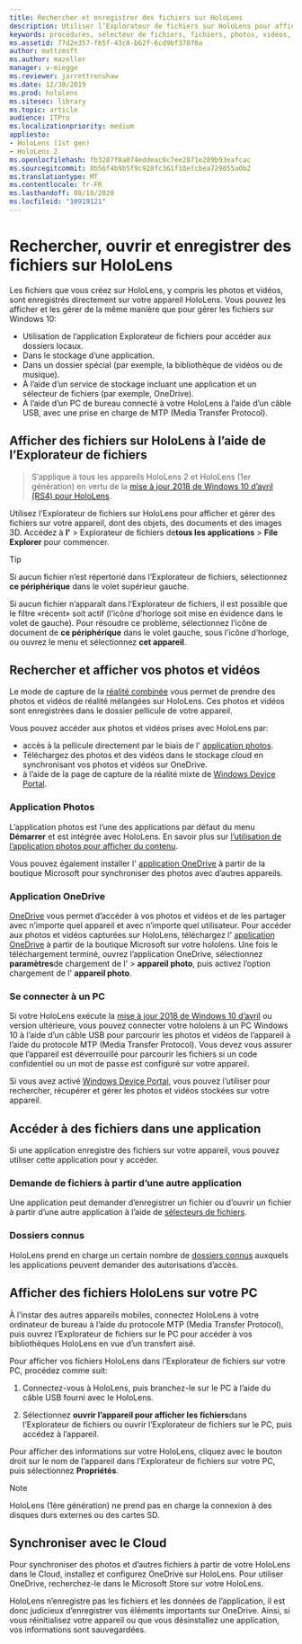 ```yaml
---
title: Rechercher et enregistrer des fichiers sur HoloLens
description: Utiliser l’Explorateur de fichiers sur HoloLens pour afficher et gérer des fichiers sur votre appareil
keywords: procédures, sélecteur de fichiers, fichiers, photos, vidéos, images, OneDrive, stockage, Explorateur de fichiers, hololens
ms.assetid: 77d2e357-f65f-43c8-b62f-6cd9bf37070a
author: mattzmsft
ms.author: mazeller
manager: v-miegge
ms.reviewer: jarrettrenshaw
ms.date: 12/30/2019
ms.prod: hololens
ms.sitesec: library
ms.topic: article
audience: ITPro
ms.localizationpriority: medium
appliesto:
- HoloLens (1st gen)
- HoloLens 2
ms.openlocfilehash: fb3287f0a074eddeac0c7ee2871e289b93eafcac
ms.sourcegitcommit: 8b56f4b9b5f9c928fc361f18efcbea729055a0b2
ms.translationtype: MT
ms.contentlocale: fr-FR
ms.lasthandoff: 08/10/2020
ms.locfileid: "10919121"
---
```

# Rechercher, ouvrir et enregistrer des fichiers sur HoloLens

Les fichiers que vous créez sur HoloLens, y compris les photos et vidéos, sont enregistrés directement sur votre appareil HoloLens. Vous pouvez les afficher et les gérer de la même manière que pour gérer les fichiers sur Windows 10:

- Utilisation de l’application Explorateur de fichiers pour accéder aux dossiers locaux.
- Dans le stockage d’une application.
- Dans un dossier spécial (par exemple, la bibliothèque de vidéos ou de musique).
- À l’aide d’un service de stockage incluant une application et un sélecteur de fichiers (par exemple, OneDrive).
- À l’aide d’un PC de bureau connecté à votre HoloLens à l’aide d’un câble USB, avec une prise en charge de MTP (Media Transfer Protocol).

## Afficher des fichiers sur HoloLens à l’aide de l’Explorateur de fichiers

> S’applique à tous les appareils HoloLens 2 et HoloLens (1er génération) en vertu de la [mise à jour 2018 de Windows 10 d’avril (RS4) pour HoloLens](https://docs.microsoft.com/windows/mixed-reality/release-notes-april-2018).

Utilisez l’Explorateur de fichiers sur HoloLens pour afficher et gérer des fichiers sur votre appareil, dont des objets, des documents et des images 3D. Accédez à **l'**   >  Explorateur de fichiers de**tous les applications**   >  **File Explorer** pour commencer.

> [!TIP]
> Si aucun fichier n’est répertorié dans l’Explorateur de fichiers, sélectionnez **ce périphérique** dans le volet supérieur gauche.

Si aucun fichier n’apparaît dans l’Explorateur de fichiers, il est possible que le filtre «récent» soit actif (l’icône d’horloge soit mise en évidence dans le volet de gauche). Pour résoudre ce problème, sélectionnez l’icône de document de **ce périphérique** dans le volet gauche, sous l’icône d’horloge, ou ouvrez le menu et sélectionnez **cet appareil**.

## Rechercher et afficher vos photos et vidéos

Le mode de capture de la [réalité combinée](holographic-photos-and-videos.md) vous permet de prendre des photos et vidéos de réalité mélangées sur HoloLens.  Ces photos et vidéos sont enregistrées dans le dossier pellicule de votre appareil.

Vous pouvez accéder aux photos et vidéos prises avec HoloLens par:

- accès à la pellicule directement par le biais de l' [application photos](holographic-photos-and-videos.md).
- Téléchargez des photos et des vidéos dans le stockage cloud en synchronisant vos photos et vidéos sur OneDrive.
- à l’aide de la page de capture de la réalité mixte de [Windows Device Portal](https://docs.microsoft.com/windows/mixed-reality/using-the-windows-device-portal#mixed-reality-capture).

### Application Photos

L’application photos est l’une des applications par défaut du menu **Démarrer** et est intégrée avec HoloLens. En savoir plus sur [l’utilisation de l’application photos pour afficher du contenu](holographic-photos-and-videos.md).

Vous pouvez également installer l' [application OneDrive](https://www.microsoft.com/p/onedrive/9wzdncrfj1p3) à partir de la boutique Microsoft pour synchroniser des photos avec d’autres appareils.

### Application OneDrive

[OneDrive](https://onedrive.live.com/) vous permet d’accéder à vos photos et vidéos et de les partager avec n’importe quel appareil et avec n’importe quel utilisateur. Pour accéder aux photos et vidéos capturées sur HoloLens, téléchargez l' [application OneDrive](https://www.microsoft.com/p/onedrive/9wzdncrfj1p3) à partir de la boutique Microsoft sur votre hololens. Une fois le téléchargement terminé, ouvrez l’application OneDrive, sélectionnez **paramètres**de chargement de l'  >  **appareil photo**, puis activez l’option chargement de l' **appareil photo**.

### Se connecter à un PC

Si votre HoloLens exécute la [mise à jour 2018 de Windows 10 d’avril](https://docs.microsoft.com/windows/mixed-reality/release-notes-april-2018) ou version ultérieure, vous pouvez connecter votre hololens à un PC Windows 10 à l’aide d’un câble USB pour parcourir les photos et vidéos de l’appareil à l’aide du protocole MTP (Media Transfer Protocol). Vous devez vous assurer que l’appareil est déverrouillé pour parcourir les fichiers si un code confidentiel ou un mot de passe est configuré sur votre appareil.  

Si vous avez activé [Windows Device Portal](https://docs.microsoft.com/windows/mixed-reality/using-the-windows-device-portal), vous pouvez l’utiliser pour rechercher, récupérer et gérer les photos et vidéos stockées sur votre appareil.

## Accéder à des fichiers dans une application

Si une application enregistre des fichiers sur votre appareil, vous pouvez utiliser cette application pour y accéder.

### Demande de fichiers à partir d’une autre application

Une application peut demander d’enregistrer un fichier ou d’ouvrir un fichier à partir d’une autre application à l’aide de [sélecteurs de fichiers](https://docs.microsoft.com/windows/mixed-reality/app-model#file-pickers).

### Dossiers connus

HoloLens prend en charge un certain nombre de [dossiers connus](https://docs.microsoft.com/windows/mixed-reality/app-model#known-folders) auxquels les applications peuvent demander des autorisations d’accès.

## Afficher des fichiers HoloLens sur votre PC

À l’instar des autres appareils mobiles, connectez HoloLens à votre ordinateur de bureau à l’aide du protocole MTP (Media Transfer Protocol), puis ouvrez l’Explorateur de fichiers sur le PC pour accéder à vos bibliothèques HoloLens en vue d’un transfert aisé.

Pour afficher vos fichiers HoloLens dans l’Explorateur de fichiers sur votre PC, procédez comme suit:

1. Connectez-vous à HoloLens, puis branchez-le sur le PC à l’aide du câble USB fourni avec le HoloLens.

1. Sélectionnez **ouvrir l’appareil pour afficher les fichiers**dans l’Explorateur de fichiers ou ouvrir l’Explorateur de fichiers sur le PC, puis accédez à l’appareil.

Pour afficher des informations sur votre HoloLens, cliquez avec le bouton droit sur le nom de l’appareil dans l’Explorateur de fichiers sur votre PC, puis sélectionnez **Propriétés**.

> [!NOTE]
> HoloLens (1ère génération) ne prend pas en charge la connexion à des disques durs externes ou des cartes SD.

## Synchroniser avec le Cloud

Pour synchroniser des photos et d’autres fichiers à partir de votre HoloLens dans le Cloud, installez et configurez OneDrive sur HoloLens. Pour utiliser OneDrive, recherchez-le dans le Microsoft Store sur votre HoloLens.

HoloLens n’enregistre pas les fichiers et les données de l’application, il est donc judicieux d’enregistrer vos éléments importants sur OneDrive. Ainsi, si vous réinitialisez votre appareil ou que vous désinstallez une application, vos informations sont sauvegardées.
